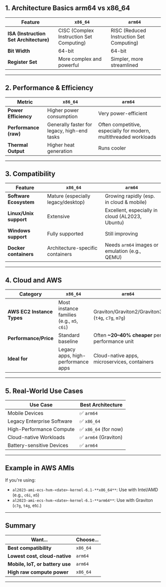 

## **1. Architecture Basics arm64 vs x86_64**

| Feature                                | `x86_64`                                 | `arm64`                                  |
| -------------------------------------- | ---------------------------------------- | ---------------------------------------- |
| **ISA (Instruction Set Architecture)** | CISC (Complex Instruction Set Computing) | RISC (Reduced Instruction Set Computing) |
| **Bit Width**                          | 64-bit                                   | 64-bit                                   |
| **Register Set**                       | More complex and powerful                | Simpler, more streamlined                |

---

## **2. Performance & Efficiency**

| Metric                | `x86_64`                                    | `arm64`                                                           |
| --------------------- | ------------------------------------------- | ----------------------------------------------------------------- |
| **Power Efficiency**  | Higher power consumption                    | Very power-efficient                                              |
| **Performance (raw)** | Generally faster for legacy, high-end tasks | Often competitive, especially for modern, multithreaded workloads |
| **Thermal Output**    | Higher heat generation                      | Runs cooler                                                       |

---

## **3. Compatibility**

| Feature                | `x86_64`                           | `arm64`                                         |
| ---------------------- | ---------------------------------- | ----------------------------------------------- |
| **Software Ecosystem** | Mature (especially legacy/desktop) | Growing rapidly (esp. in cloud & mobile)        |
| **Linux/Unix support** | Extensive                          | Excellent, especially in cloud (AL2023, Ubuntu) |
| **Windows support**    | Fully supported                    | Still improving                                 |
| **Docker containers**  | Architecture-specific containers   | Needs `arm64` images or emulation (e.g., QEMU)  |

---

## **4. Cloud and AWS**

| Category                   | `x86_64`                                   | `arm64`                                            |
| -------------------------- | ------------------------------------------ | -------------------------------------------------- |
| **AWS EC2 Instance Types** | Most instance families (e.g., `m5`, `c6i`) | Graviton/Graviton2/Graviton3 (`t4g`, `c7g`, `m7g`) |
| **Performance/Price**      | Standard baseline                          | Often **\~20–40% cheaper** per performance unit    |
| **Ideal for**              | Legacy apps, high-performance apps         | Cloud-native apps, microservices, containers       |

---

## **5. Real-World Use Cases**

| Use Case                   | Best Architecture    |
| -------------------------- | -------------------- |
| Mobile Devices             | ✅ `arm64`            |
| Legacy Enterprise Software | ✅ `x86_64`           |
| High-Performance Compute   | ✅ `x86_64` (for now) |
| Cloud-native Workloads     | ✅ `arm64` (Graviton) |
| Battery-sensitive Devices  | ✅ `arm64`            |

---

## Example in AWS AMIs

If you're using:

* `al2023-ami-ecs-hvm-<date>-kernel-6.1-**x86_64**`: Use with Intel/AMD (e.g., `c6i`, `m5`)
* `al2023-ami-ecs-hvm-<date>-kernel-6.1-**arm64**`: Use with Graviton (`c7g`, `t4g`, etc.)

---

## Summary

| Want...                         | Choose... |
| ------------------------------- | --------- |
| **Best compatibility**          | `x86_64`  |
| **Lowest cost, cloud-native**   | `arm64`   |
| **Mobile, IoT, or battery use** | `arm64`   |
| **High raw compute power**      | `x86_64`  |

---
